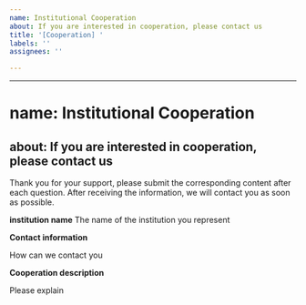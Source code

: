```yaml
---
name: Institutional Cooperation
about: If you are interested in cooperation, please contact us
title: '[Cooperation] '
labels: ''
assignees: ''

---
```


---
# name: Institutional Cooperation
about:
If you are interested in cooperation, please contact us
---

Thank you for your support, please submit the corresponding content after each question.
After receiving the information, we will contact you as soon as possible.

**institution name**
The name of the institution you represent


**Contact information**

How can we contact you


**Cooperation description**

Please explain

